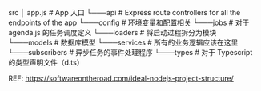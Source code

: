 src
  │   app.js          # App 入口
  └───api             # Express route controllers for all the endpoints of the app
  └───config          # 环境变量和配置相关
  └───jobs            # 对于 agenda.js 的任务调度定义
  └───loaders         # 将启动过程拆分为模块
  └───models          # 数据库模型
  └───services        # 所有的业务逻辑应该在这里
  └───subscribers     # 异步任务的事件处理程序
  └───types           # 对于 Typescript 的类型声明文件（d.ts）

  REF: https://softwareontheroad.com/ideal-nodejs-project-structure/
